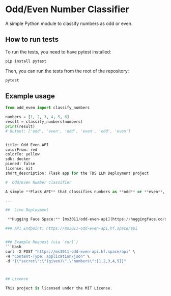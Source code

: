 # Odd/Even Number Classifier

A simple Python module to classify numbers as odd or even.

## How to run tests

To run the tests, you need to have pytest installed:

```bash
pip install pytest
```

Then, you can run the tests from the root of the repository:

```bash
pytest
```

## Example usage

```python
from odd_even import classify_numbers

numbers = [1, 2, 3, 4, 5, 6]
result = classify_numbers(numbers)
print(result)
# Output: ['odd', 'even', 'odd', 'even', 'odd', 'even']


title: Odd Even API
colorFrom: red
colorTo: yellow
sdk: docker
pinned: false
license: mit
short_description: Flask app for the TDS LLM Deployment project

#  Odd/Even Number Classifier

A simple **Flask API** that classifies numbers as **odd** or **even**, built as part of the **TDS LLM Deployment Project**.

---

##  Live Deployment

 **Hugging Face Space:** [ms3011/odd-even-api](https://huggingface.co/spaces/ms3011/odd-even-api)

### API Endpoint: https://ms3011-odd-even-api.hf.space/api


### Example Request (via `curl`)
```bash
curl -X POST "https://ms3011-odd-even-api.hf.space/api" \
-H "Content-Type: application/json" \
-d "{\"secret\":\"(given)\",\"numbers\":[1,2,3,4,5]}"



## License

This project is licensed under the MIT License.
